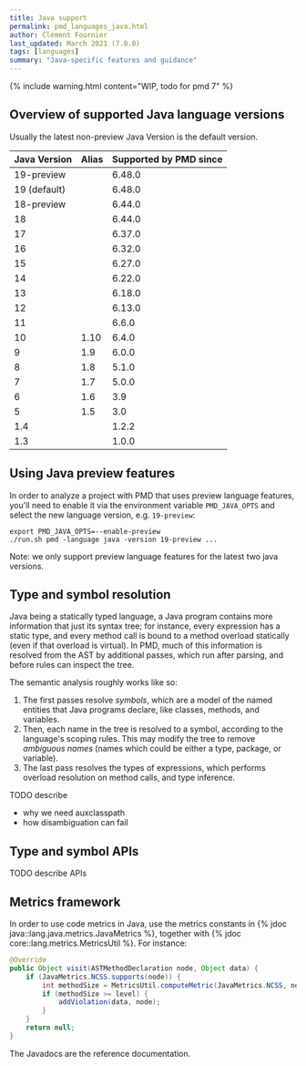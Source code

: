 ```yaml
---
title: Java support
permalink: pmd_languages_java.html
author: Clément Fournier
last_updated: March 2021 (7.0.0)
tags: [languages]
summary: "Java-specific features and guidance"
---
```


{% include warning.html content="WIP, todo for pmd 7" %}

## Overview of supported Java language versions

Usually the latest non-preview Java Version is the default version.

| Java Version | Alias | Supported by PMD since |
|--------------|-------|------------------------|
| 19-preview   |       | 6.48.0                 |
| 19 (default) |       | 6.48.0                 |
| 18-preview   |       | 6.44.0                 |
| 18           |       | 6.44.0                 |
| 17           |       | 6.37.0                 |
| 16           |       | 6.32.0                 |
| 15           |       | 6.27.0                 |
| 14           |       | 6.22.0                 |
| 13           |       | 6.18.0                 |
| 12           |       | 6.13.0                 |
| 11           |       | 6.6.0                  |
| 10           | 1.10  | 6.4.0                  |
| 9            | 1.9   | 6.0.0                  |
| 8            | 1.8   | 5.1.0                  |
| 7            | 1.7   | 5.0.0                  |
| 6            | 1.6   | 3.9                    |
| 5            | 1.5   | 3.0                    |
| 1.4          |       | 1.2.2                  |
| 1.3          |       | 1.0.0                  |

## Using Java preview features

In order to analyze a project with PMD that uses preview language features, you'll need to enable
it via the environment variable `PMD_JAVA_OPTS` and select the new language version, e.g. `19-preview`:

    export PMD_JAVA_OPTS=--enable-preview
    ./run.sh pmd -language java -version 19-preview ...

Note: we only support preview language features for the latest two java versions.

## Type and symbol resolution

Java being a statically typed language, a Java program contains more information that just its syntax tree; for instance, every expression has a static type, and every method call is bound to a method overload statically (even if that overload is virtual). In PMD, much of this information is resolved from the AST by additional passes, which run after parsing, and before rules can inspect the tree. 

The semantic analysis roughly works like so:
1. The first passes resolve *symbols*, which are a model of the named entities that Java programs declare, like classes, methods, and variables.
2. Then, each name in the tree is resolved to a symbol, according to the language's scoping rules. This may modify the tree to remove *ambiguous names* (names which could be either a type, package, or variable).
3. The last pass resolves the types of expressions, which performs overload resolution on method calls, and type inference.

TODO describe 
* why we need auxclasspath
* how disambiguation can fail

## Type and symbol APIs

TODO describe APIs 

## Metrics framework

In order to use code metrics in Java, use the metrics constants in {% jdoc java::lang.java.metrics.JavaMetrics %},
together with {% jdoc core::lang.metrics.MetricsUtil %}. For instance:

```java
@Override
public Object visit(ASTMethodDeclaration node, Object data) {
    if (JavaMetrics.NCSS.supports(node)) {
        int methodSize = MetricsUtil.computeMetric(JavaMetrics.NCSS, node, ncssOptions);
        if (methodSize >= level) {
            addViolation(data, node);
        }
    }
    return null;
}
```

The Javadocs are the reference documentation.
